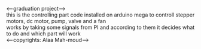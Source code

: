<--graduation project-->                                                                                                     
this is the controlling part code installed on arduino mega to controll stepper motors, dc motor, pump, valve and a fan                                                                    
works by taking some signals from PI and according to them it decides what to do and which part will work                                                                                  
<--copyrights: Alaa Mah-moud-->
